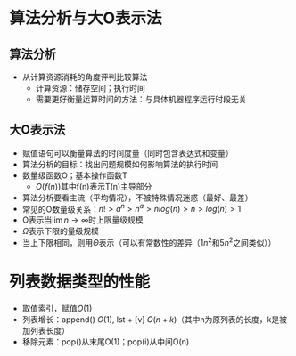 # 算法分析与大O表示法
## 算法分析
+ 从计算资源消耗的角度评判比较算法
  + 计算资源：储存空间；执行时间
  + 需要更好衡量运算时间的方法：与具体机器程序运行时段无关
## 大O表示法
+ 赋值语句可以衡量算法的时间度量（同时包含表达式和变量）
+ 算法分析的目标：找出问题规模如何影响算法的执行时间
+ 数量级函数O；基本操作函数T
  + $O(f(n))$其中f(n)表示T(n)主导部分
+ 算法分析要看主流（平均情况），不被特殊情况迷惑（最好、最差）
+ 常见的O数量级关系：$n!>a^{n}>n^{a}>nlog(n)>n>log(n)>1$
+ O表示当$\lim n\rightarrow\infty$时上限量级规模
+ $\Omega$表示下限的量级规模
+ 当上下限相同，则用$\Theta$表示（可以有常数性的差异（$1n^2$和$5n^2$之间类似））
# 列表数据类型的性能
+ 取值索引，赋值$O(1)$
+ 列表增长：append() $O(1)$, lst + \[v] $O(n+k)$（其中n为原列表的长度，k是被加列表长度）
+ 移除元素：pop()从末尾O(1)；pop(i)从中间O(n)
